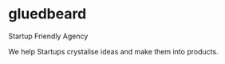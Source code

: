 # gluedbeard
Startup Friendly Agency

We help Startups crystalise ideas and make them into products. 
